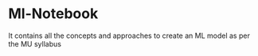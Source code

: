 # Ml-Notebook
It contains all the concepts and approaches to create an ML model as per the MU syllabus
